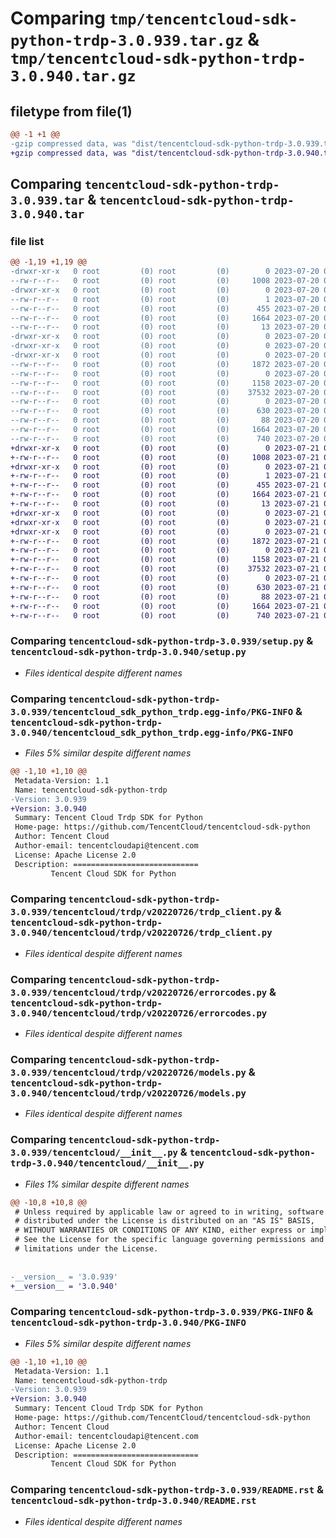 # Comparing `tmp/tencentcloud-sdk-python-trdp-3.0.939.tar.gz` & `tmp/tencentcloud-sdk-python-trdp-3.0.940.tar.gz`

## filetype from file(1)

```diff
@@ -1 +1 @@
-gzip compressed data, was "dist/tencentcloud-sdk-python-trdp-3.0.939.tar", last modified: Thu Jul 20 00:36:22 2023, max compression
+gzip compressed data, was "dist/tencentcloud-sdk-python-trdp-3.0.940.tar", last modified: Fri Jul 21 00:52:26 2023, max compression
```

## Comparing `tencentcloud-sdk-python-trdp-3.0.939.tar` & `tencentcloud-sdk-python-trdp-3.0.940.tar`

### file list

```diff
@@ -1,19 +1,19 @@
-drwxr-xr-x   0 root         (0) root         (0)        0 2023-07-20 00:36:22.000000 tencentcloud-sdk-python-trdp-3.0.939/
--rw-r--r--   0 root         (0) root         (0)     1008 2023-07-20 00:36:22.000000 tencentcloud-sdk-python-trdp-3.0.939/setup.py
-drwxr-xr-x   0 root         (0) root         (0)        0 2023-07-20 00:36:22.000000 tencentcloud-sdk-python-trdp-3.0.939/tencentcloud_sdk_python_trdp.egg-info/
--rw-r--r--   0 root         (0) root         (0)        1 2023-07-20 00:36:22.000000 tencentcloud-sdk-python-trdp-3.0.939/tencentcloud_sdk_python_trdp.egg-info/dependency_links.txt
--rw-r--r--   0 root         (0) root         (0)      455 2023-07-20 00:36:22.000000 tencentcloud-sdk-python-trdp-3.0.939/tencentcloud_sdk_python_trdp.egg-info/SOURCES.txt
--rw-r--r--   0 root         (0) root         (0)     1664 2023-07-20 00:36:22.000000 tencentcloud-sdk-python-trdp-3.0.939/tencentcloud_sdk_python_trdp.egg-info/PKG-INFO
--rw-r--r--   0 root         (0) root         (0)       13 2023-07-20 00:36:22.000000 tencentcloud-sdk-python-trdp-3.0.939/tencentcloud_sdk_python_trdp.egg-info/top_level.txt
-drwxr-xr-x   0 root         (0) root         (0)        0 2023-07-20 00:36:22.000000 tencentcloud-sdk-python-trdp-3.0.939/tencentcloud/
-drwxr-xr-x   0 root         (0) root         (0)        0 2023-07-20 00:36:22.000000 tencentcloud-sdk-python-trdp-3.0.939/tencentcloud/trdp/
-drwxr-xr-x   0 root         (0) root         (0)        0 2023-07-20 00:36:22.000000 tencentcloud-sdk-python-trdp-3.0.939/tencentcloud/trdp/v20220726/
--rw-r--r--   0 root         (0) root         (0)     1872 2023-07-20 00:36:22.000000 tencentcloud-sdk-python-trdp-3.0.939/tencentcloud/trdp/v20220726/trdp_client.py
--rw-r--r--   0 root         (0) root         (0)        0 2023-07-20 00:36:22.000000 tencentcloud-sdk-python-trdp-3.0.939/tencentcloud/trdp/v20220726/__init__.py
--rw-r--r--   0 root         (0) root         (0)     1158 2023-07-20 00:36:22.000000 tencentcloud-sdk-python-trdp-3.0.939/tencentcloud/trdp/v20220726/errorcodes.py
--rw-r--r--   0 root         (0) root         (0)    37532 2023-07-20 00:36:22.000000 tencentcloud-sdk-python-trdp-3.0.939/tencentcloud/trdp/v20220726/models.py
--rw-r--r--   0 root         (0) root         (0)        0 2023-07-20 00:36:22.000000 tencentcloud-sdk-python-trdp-3.0.939/tencentcloud/trdp/__init__.py
--rw-r--r--   0 root         (0) root         (0)      630 2023-07-20 00:36:22.000000 tencentcloud-sdk-python-trdp-3.0.939/tencentcloud/__init__.py
--rw-r--r--   0 root         (0) root         (0)       88 2023-07-20 00:36:22.000000 tencentcloud-sdk-python-trdp-3.0.939/setup.cfg
--rw-r--r--   0 root         (0) root         (0)     1664 2023-07-20 00:36:22.000000 tencentcloud-sdk-python-trdp-3.0.939/PKG-INFO
--rw-r--r--   0 root         (0) root         (0)      740 2023-07-20 00:36:22.000000 tencentcloud-sdk-python-trdp-3.0.939/README.rst
+drwxr-xr-x   0 root         (0) root         (0)        0 2023-07-21 00:52:26.000000 tencentcloud-sdk-python-trdp-3.0.940/
+-rw-r--r--   0 root         (0) root         (0)     1008 2023-07-21 00:52:26.000000 tencentcloud-sdk-python-trdp-3.0.940/setup.py
+drwxr-xr-x   0 root         (0) root         (0)        0 2023-07-21 00:52:26.000000 tencentcloud-sdk-python-trdp-3.0.940/tencentcloud_sdk_python_trdp.egg-info/
+-rw-r--r--   0 root         (0) root         (0)        1 2023-07-21 00:52:26.000000 tencentcloud-sdk-python-trdp-3.0.940/tencentcloud_sdk_python_trdp.egg-info/dependency_links.txt
+-rw-r--r--   0 root         (0) root         (0)      455 2023-07-21 00:52:26.000000 tencentcloud-sdk-python-trdp-3.0.940/tencentcloud_sdk_python_trdp.egg-info/SOURCES.txt
+-rw-r--r--   0 root         (0) root         (0)     1664 2023-07-21 00:52:26.000000 tencentcloud-sdk-python-trdp-3.0.940/tencentcloud_sdk_python_trdp.egg-info/PKG-INFO
+-rw-r--r--   0 root         (0) root         (0)       13 2023-07-21 00:52:26.000000 tencentcloud-sdk-python-trdp-3.0.940/tencentcloud_sdk_python_trdp.egg-info/top_level.txt
+drwxr-xr-x   0 root         (0) root         (0)        0 2023-07-21 00:52:26.000000 tencentcloud-sdk-python-trdp-3.0.940/tencentcloud/
+drwxr-xr-x   0 root         (0) root         (0)        0 2023-07-21 00:52:26.000000 tencentcloud-sdk-python-trdp-3.0.940/tencentcloud/trdp/
+drwxr-xr-x   0 root         (0) root         (0)        0 2023-07-21 00:52:26.000000 tencentcloud-sdk-python-trdp-3.0.940/tencentcloud/trdp/v20220726/
+-rw-r--r--   0 root         (0) root         (0)     1872 2023-07-21 00:52:26.000000 tencentcloud-sdk-python-trdp-3.0.940/tencentcloud/trdp/v20220726/trdp_client.py
+-rw-r--r--   0 root         (0) root         (0)        0 2023-07-21 00:52:26.000000 tencentcloud-sdk-python-trdp-3.0.940/tencentcloud/trdp/v20220726/__init__.py
+-rw-r--r--   0 root         (0) root         (0)     1158 2023-07-21 00:52:26.000000 tencentcloud-sdk-python-trdp-3.0.940/tencentcloud/trdp/v20220726/errorcodes.py
+-rw-r--r--   0 root         (0) root         (0)    37532 2023-07-21 00:52:26.000000 tencentcloud-sdk-python-trdp-3.0.940/tencentcloud/trdp/v20220726/models.py
+-rw-r--r--   0 root         (0) root         (0)        0 2023-07-21 00:52:26.000000 tencentcloud-sdk-python-trdp-3.0.940/tencentcloud/trdp/__init__.py
+-rw-r--r--   0 root         (0) root         (0)      630 2023-07-21 00:52:26.000000 tencentcloud-sdk-python-trdp-3.0.940/tencentcloud/__init__.py
+-rw-r--r--   0 root         (0) root         (0)       88 2023-07-21 00:52:26.000000 tencentcloud-sdk-python-trdp-3.0.940/setup.cfg
+-rw-r--r--   0 root         (0) root         (0)     1664 2023-07-21 00:52:26.000000 tencentcloud-sdk-python-trdp-3.0.940/PKG-INFO
+-rw-r--r--   0 root         (0) root         (0)      740 2023-07-21 00:52:26.000000 tencentcloud-sdk-python-trdp-3.0.940/README.rst
```

### Comparing `tencentcloud-sdk-python-trdp-3.0.939/setup.py` & `tencentcloud-sdk-python-trdp-3.0.940/setup.py`

 * *Files identical despite different names*

### Comparing `tencentcloud-sdk-python-trdp-3.0.939/tencentcloud_sdk_python_trdp.egg-info/PKG-INFO` & `tencentcloud-sdk-python-trdp-3.0.940/tencentcloud_sdk_python_trdp.egg-info/PKG-INFO`

 * *Files 5% similar despite different names*

```diff
@@ -1,10 +1,10 @@
 Metadata-Version: 1.1
 Name: tencentcloud-sdk-python-trdp
-Version: 3.0.939
+Version: 3.0.940
 Summary: Tencent Cloud Trdp SDK for Python
 Home-page: https://github.com/TencentCloud/tencentcloud-sdk-python
 Author: Tencent Cloud
 Author-email: tencentcloudapi@tencent.com
 License: Apache License 2.0
 Description: ============================
         Tencent Cloud SDK for Python
```

### Comparing `tencentcloud-sdk-python-trdp-3.0.939/tencentcloud/trdp/v20220726/trdp_client.py` & `tencentcloud-sdk-python-trdp-3.0.940/tencentcloud/trdp/v20220726/trdp_client.py`

 * *Files identical despite different names*

### Comparing `tencentcloud-sdk-python-trdp-3.0.939/tencentcloud/trdp/v20220726/errorcodes.py` & `tencentcloud-sdk-python-trdp-3.0.940/tencentcloud/trdp/v20220726/errorcodes.py`

 * *Files identical despite different names*

### Comparing `tencentcloud-sdk-python-trdp-3.0.939/tencentcloud/trdp/v20220726/models.py` & `tencentcloud-sdk-python-trdp-3.0.940/tencentcloud/trdp/v20220726/models.py`

 * *Files identical despite different names*

### Comparing `tencentcloud-sdk-python-trdp-3.0.939/tencentcloud/__init__.py` & `tencentcloud-sdk-python-trdp-3.0.940/tencentcloud/__init__.py`

 * *Files 1% similar despite different names*

```diff
@@ -10,8 +10,8 @@
 # Unless required by applicable law or agreed to in writing, software
 # distributed under the License is distributed on an "AS IS" BASIS,
 # WITHOUT WARRANTIES OR CONDITIONS OF ANY KIND, either express or implied.
 # See the License for the specific language governing permissions and
 # limitations under the License.
 
 
-__version__ = '3.0.939'
+__version__ = '3.0.940'
```

### Comparing `tencentcloud-sdk-python-trdp-3.0.939/PKG-INFO` & `tencentcloud-sdk-python-trdp-3.0.940/PKG-INFO`

 * *Files 5% similar despite different names*

```diff
@@ -1,10 +1,10 @@
 Metadata-Version: 1.1
 Name: tencentcloud-sdk-python-trdp
-Version: 3.0.939
+Version: 3.0.940
 Summary: Tencent Cloud Trdp SDK for Python
 Home-page: https://github.com/TencentCloud/tencentcloud-sdk-python
 Author: Tencent Cloud
 Author-email: tencentcloudapi@tencent.com
 License: Apache License 2.0
 Description: ============================
         Tencent Cloud SDK for Python
```

### Comparing `tencentcloud-sdk-python-trdp-3.0.939/README.rst` & `tencentcloud-sdk-python-trdp-3.0.940/README.rst`

 * *Files identical despite different names*

